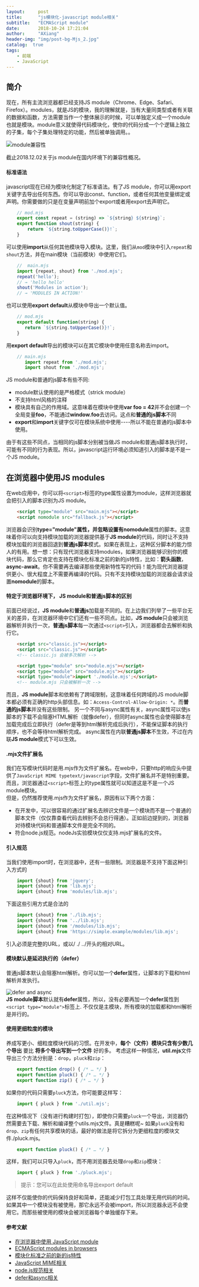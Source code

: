 ```yaml
---
layout:     post
title:      "js模块化-javascript module相关"
subtitle:   "ECMAScript module"
date:       2018-10-24 17:21:04
author:     "AXiang"
header-img: "img/post-bg-Mjs_2.jpg"
catalog:  true
tags:
    - 前端
    - JavaScript
---
```


## 简介
现在，所有主流浏览器都已经支持JS module（Chrome、Edge、Safari、Firefox）。modules，就是JS的模块，我的理解就是，当有大量同类型或者有关联的数据和函数，方法需要当作一个整体展示的时候，可以单独定义成一个module也就是模块。module意义就使得代码模块化，使你的代码分成一个个逻辑上独立的子集，每个子集处理特定的功能，然后被单独调用。。

![module兼容性](/img/in-post/post-js/js_1902_3.png)

截止2018.12.02关于js module在国内环境下的兼容性概况。

#### 标准语法
javascript现在已经为模块化制定了标准语法。有了JS module，你可以用export关键字去导出任何东西。你可以导出const、function，或者任何其他变量绑定或声明。你需要做的只是在变量声明前加个export或者用export去声明它。
```js
    // mod.mjs
    export const repeat = (string) => `${string} ${string}`;
    export function shout(string) {
        return `${string.toUpperCase()}!`;
    }
```
可以使用**import**从任何其他模块导入模块。这里，我们从`mod`模块中引入`repeat`和`shout`方法，并在main模块（当前模块）中使用它们。
```js
    //  main.mjs
    import {repeat, shout} from './mod.mjs';
    repeat('hello');
    // → 'hello hello'
    shout('Modules in action');
    // → 'MODULES IN ACTION!'
```
也可以使用**export default**从模块中导出一个默认值。
```js
    // mod.mjs
    export default function(string) {
       return `${string.toUpperCase()}!`;
    }
```
用**export default**导出的模块可以在其它模块中使用任意名称去import。
```js
    // main.mjs
       import repeat from './mod.mjs';
       import shout from './mod.mjs';
```

JS module和普通的js脚本有些不同:
- module默认使用的是严格模式（strick module）
- 不支持html风格的注释
- 模块具有自己的作用域。这意味着在模块中使用**var foo = 42**并不会创建一个全局变量**foo**，不能通过**window.foo**去访问。这点和**普通的js脚本**不同
- **export**和**import**关键字仅可在模块系统中使用----所以不能在普通的js脚本中使用。

由于有这些不同点，当相同的js脚本分别被当做JS module和普通js脚本执行时，可能有不同的行为表现。所以，javascript运行环境必须知道引入的脚本是不是一个JS module。

## 在浏览器中使用JS modules
在web应用中，你可以将`<script>`标签的type属性设置为module，这样浏览器就会把引入的脚本识别为JS module。
```html
    <script type="module" src="main.mjs"></script>   
    <script nomodule src="fallback.js"></script>
```

浏览器会识别**type="module"**属性，并忽略设置有**nomodule**属性的脚本。这意味着你可以向支持模块加载的浏览器提供基于**JS module**的代码，同时让不支持模块加载的浏览器回退到**普通js脚本**模式。如果在表现上，这种区分脚本的能力惊人的有用。想一想：只有现代浏览器支持modules，如果浏览器能够识别你的模块代码，那么它肯定也支持在模块化标准之前的新的js特性，比如：**箭头函数**，**async-await**。你不需要再去编译那些使用新特性写的代码！能为现代浏览器提供更小、很大程度上不需要再编译的代码。只有不支持模块加载的浏览器会请求设置**nomodule**的脚本。

#### 特定于浏览器环境下， JS module和普通js脚本的区别
前面已经说过，**JS module**和**普通js**加载是不同的。在上边我们列举了一些平台无关的差异，在浏览器环境中它们还有一些不同点。比如，**JS module**只会被浏览器解析并执行一次，**普通js脚本**每一次通过``<script>``引入，浏览器都会去解析和执行它。
```html
    <script src="classic.js"></script>
    <script src="classic.js"></script>
    <!-- classic.js 会被多次解析 -->

    <script type="module" src="module.mjs"></script>
    <script type="module" src="module.mjs"></script>
    <script type="module">import './module.mjs';</script>
    <!-- module.mjs 只会被解析一次 -->
```
而且，**JS module**脚本和依赖有了跨域限制，这意味着任何跨域的JS module脚本都必须有正确的http头部信息。如：``Access-Control-Allow-Origin: *``。而**普通的js脚本**并没有这些限制。
另一个不同与async属性有关，async属性可以使js脚本的下载不会阻塞HTML解析（就像defer），但同时async属性也会使得脚本在加载完成后立即执行（defer是等到html解析完成后执行），不能保证脚本的执行顺序，也不会等待html解析完成。
async属性在内联**普通js脚本**不生效，不过在内联**JS module**模式下可以生效。

#### .mjs文件扩展名
我们在写模块代码时是用.mjs作为文件扩展名。在web中，只要http的响应头中提供了``JavaScript MIME typetext/javascript``字段，文件扩展名并不是特别重要。
而且，浏览器通过``<script>``标签上的type属性就可以知道这是不是一个JS module模块。    
但是，仍然推荐使用.mjs作为文件扩展名，原因有以下两个方面：    

- 在开发中，可以很容易的通过扩展名去辨识文件是一个模块而不是一个普通的脚本文件（仅仅靠查看代码去辨别不会总行得通）。正如前边提到的，浏览器对待模块代码和普通脚本文件是完全不同的。
- 符合node.js规范。nodeJs实验模块仅仅支持.mjs扩展名的文件。

#### 引入规范
当我们使用import时，在浏览器中，还有一些限制。浏览器是不支持下面这种引入方式的
```js 
    import {shout} from 'jquery';
    import {shout} from 'lib.mjs';
    import {shout} from 'modules/lib.mjs';
```
下面这些引用方式是合法的   
```js
    import {shout} from './lib.mjs';
    import {shout} from '../lib.mjs';
    import {shout} from '/modules/lib.mjs';
    import {shout} from 'https://simple.example/modules/lib.mjs';
```
引入必须是完整的URL，或以/ ./ ../开头的相对URL。

#### 模块默认是延迟执行的（defer）
普通js脚本默认会阻塞html解析。你可以加一个**defer**属性，让脚本的下载和html解析并发执行。

![defer and async](/img/in-post/post-js/js_1902_4.png)  
**JS module脚本**默认就有**defer**属性，所以，没有必要再加一个**defer**属性到``<script type="module">``标签上.
不仅仅是主模块，所有模块的加载都和html解析是并行的。

#### 使用更细粒度的模块
养成写更小、细粒度模块代码的习惯。在开发中，**每个（文件）模块只含有少数几个导出** 要比 **将多个导出写到一个文件** 好的多。
考虑这样一种情况，**util.mjs**文件导出三个方法分别是：``drop``，``pluck``和``zip``：
```js
    export function drop() { /* … */ }
    export function pluck() { /* … */ }
    export function zip() { /* … */ }
```
如果你的代码只需要``pluck``方法，你可能要这样写：
```js
    import { pluck } from './util.mjs';
```
在这种情况下（没有进行构建时打包），即使你只需要``pluck``一个导出，浏览器仍然需要去下载、解析和编译整个utils.mjs文件。真是糟糕呢~
如果``pluck``没有和``drop、zip``有任何共享模块的话，最好的做法是将它拆分为更细粒度的模块文件./pluck.mjs。
```js
    export function pluck() { /* … */ }
```
这样，我们可以只导入``pluck``，而不用浏览器去处理``drop``和``zip``模块：
```js
    import { pluck } from './pluck.mjs';
```
> 提示：您可以在此处使用命名导出export default  

这样不仅能使你的代码保持良好和简单，还能减少打包工具处理无用代码的时间。如果其中一个模块没有被使用，那它永远不会被import，所以浏览器永远不会使用它。而那些被使用的模块会被浏览器每个单独缓存下来。

#### 参考文献
- [在浏览器中使用 JavaScript module](https://wolfx.cn/ecmascript-modules-in-browsers/)  
- [ECMAScript modules in browsers](https://jakearchibald.com/2017/es-modules-in-browsers/)
- [模块化标准之前的新的js特性](https://codepen.io/samthor/pen/MmvdOM)
- [JavaScript MIME相关](https://html.spec.whatwg.org/multipage/scripting.html#scriptingLanguages:javascript-mime-type)
- [node.js规范相关](https://nodejs.org/api/esm.html)
- [defer和async相关](https://www.cnblogs.com/tanhehe/p/4236021.html)



